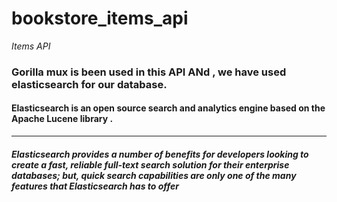 # bookstore_items_api

*Items API*

### Gorilla mux is been used in this API ANd , we have used elasticsearch for our database.
#### Elasticsearch is an open source search and analytics engine based on the Apache Lucene library .
---------
##### Elasticsearch provides a number of benefits for developers looking to create a fast, reliable full-text search solution for their enterprise databases; but, quick search capabilities are only one of the many features that Elasticsearch has to offer






